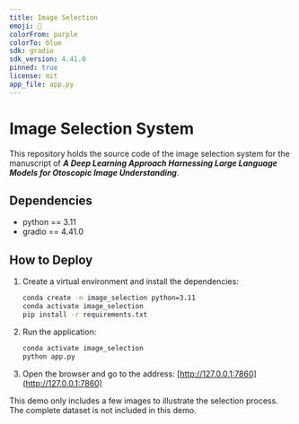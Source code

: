 ```yaml
---
title: Image Selection
emoji: 📝
colorFrom: purple
colorTo: blue
sdk: gradio
sdk_version: 4.41.0
pinned: true
license: mit
app_file: app.py
---
```


# Image Selection System

This repository holds the source code of the image selection system for the manuscript of **_A Deep Learning Approach Harnessing Large Language Models for Otoscopic Image Understanding_**.

## Dependencies

- python == 3.11
- gradio == 4.41.0

## How to Deploy

1. Create a virtual environment and install the dependencies:

    ```bash
    conda create -n image_selection python=3.11
    conda activate image_selection
    pip install -r requirements.txt
    ```

2. Run the application:

    ```bash
    conda activate image_selection
    python app.py
    ```

3. Open the browser and go to the address: [http://127.0.0.1:7860](http://127.0.0.1:7860)

This demo only includes a few images to illustrate the selection process. The complete dataset is not included in this demo.
